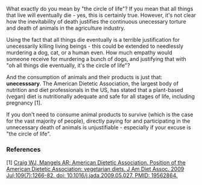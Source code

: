 What exactly do you mean by "the circle of life"? If you mean that all things that live will eventually die - yes, this is certainly true. However, it's not clear how the inevitability of death justifies the continuous unecessary torture and death of animals in the agriculture industry.

Using the fact that all things die eventually is a terrible justification for unecessarily killing living beings - this could be extended to needlessly murdering a dog, cat, or a human even. How much empathy would someone receive for murdering a bunch of dogs, and justifying that with "oh all things die eventually, it's the circle of life"?

And the consumption of animals and their products is just that: **unecesssary**. The American Dietetic Association, the largest body of nutrition and diet professionals in the US, has stated that a plant-based (vegan) diet is nutritionally adequate and safe for all stages of life, including pregnancy [1].

If you don't need to consume animal products to survive (which is the case for the vast majority of people), directly paying for and participating in the unnecessary death of animals is unjustifiable - especially if your excuse is "the circle of life". 

### References
[1] [Craig WJ, Mangels AR; American Dietetic Association. Position of the American Dietetic Association: vegetarian diets. J Am Diet Assoc. 2009 Jul;109(7):1266-82. doi: 10.1016/j.jada.2009.05.027. PMID: 19562864.](https://pubmed.ncbi.nlm.nih.gov/19562864/)